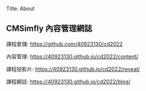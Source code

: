 Title: About

## CMSimfly 內容管理網誌

課程倉儲: <a href="https://github.com/40923130/cd2022">https://github.com/40923130/cd2022</a>

內容管理: <a href="https://40923130.github.io/cd2022/content/">https://40923130.github.io/cd2022/content/</a>

課程投影片: <a href="https://40923130.github.io/cd2022/reveal/">https://40923130.github.io/cd2022/reveal/</a>

課程網誌: <a href="https://40923130.github.io/cd2022/blog/">https://40923130.github.io/cd2022/blog/</a>








